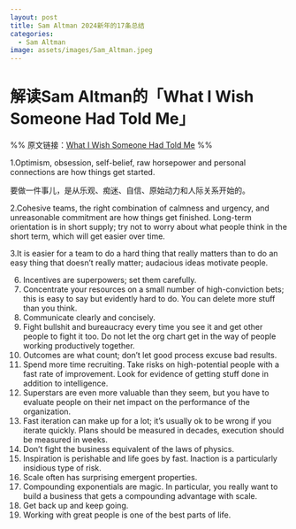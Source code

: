 ```yaml
---
layout: post
title: Sam Altman 2024新年的17条总结
categories:
  - Sam Altman
image: assets/images/Sam_Altman.jpeg
---
```

# 解读Sam Altman的「What I Wish Someone Had Told Me」


%% 原文链接：[What I Wish Someone Had Told Me](https://blog.samaltman.com/what-i-wish-someone-had-told-me) %%


1.Optimism, obsession, self-belief, raw horsepower and personal connections are how things get started.

要做一件事儿，是从乐观、痴迷、自信、原始动力和人际关系开始的。

2.Cohesive teams, the right combination of calmness and urgency, and unreasonable commitment are how things get finished. Long-term orientation is in short supply; try not to worry about what people think in the short term, which will get easier over time.


3.It is easier for a team to do a hard thing that really matters than to do an easy thing that doesn’t really matter; audacious ideas motivate people.

6. Incentives are superpowers; set them carefully.
7. Concentrate your resources on a small number of high-conviction bets; this is easy to say but evidently hard to do. You can delete more stuff than you think.
8. Communicate clearly and concisely.
9. Fight bullshit and bureaucracy every time you see it and get other people to fight it too. Do not let the org chart get in the way of people working productively together.
10. Outcomes are what count; don’t let good process excuse bad results.
11. Spend more time recruiting. Take risks on high-potential people with a fast rate of improvement. Look for evidence of getting stuff done in addition to intelligence.
12. Superstars are even more valuable than they seem, but you have to evaluate people on their net impact on the performance of the organization.
13. Fast iteration can make up for a lot; it’s usually ok to be wrong if you iterate quickly. Plans should be measured in decades, execution should be measured in weeks.
14. Don’t fight the business equivalent of the laws of physics.
15. Inspiration is perishable and life goes by fast. Inaction is a particularly insidious type of risk.
16. Scale often has surprising emergent properties.
17. Compounding exponentials are magic. In particular, you really want to build a business that gets a compounding advantage with scale.
18. Get back up and keep going.
19. Working with great people is one of the best parts of life.

